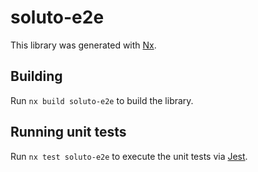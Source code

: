 # soluto-e2e

This library was generated with [Nx](https://nx.dev).

## Building

Run `nx build soluto-e2e` to build the library.

## Running unit tests

Run `nx test soluto-e2e` to execute the unit tests via [Jest](https://jestjs.io).
